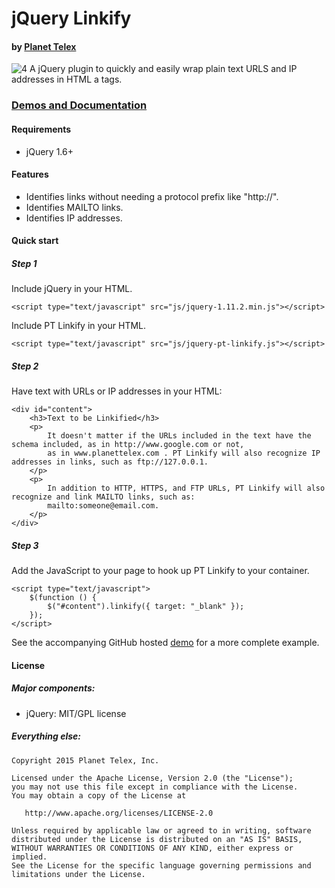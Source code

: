 # jQuery Linkify
#### by [Planet Telex][1]

![4]
A jQuery plugin to quickly and easily wrap plain text URLS and IP addresses in HTML a tags.

### [Demos and Documentation][2]

#### Requirements
* jQuery 1.6+

#### Features

* Identifies links without needing a protocol prefix like "http://".
* Identifies MAILTO links.
* Identifies IP addresses.


#### Quick start


##### Step 1

Include jQuery in your HTML.

	<script type="text/javascript" src="js/jquery-1.11.2.min.js"></script>

Include PT Linkify in your HTML.

	<script type="text/javascript" src="js/jquery-pt-linkify.js"></script>

##### Step 2

Have text with URLs or IP addresses in your HTML:

	<div id="content">
        <h3>Text to be Linkified</h3>
        <p>
            It doesn't matter if the URLs included in the text have the schema included, as in http://www.google.com or not,
            as in www.planettelex.com . PT Linkify will also recognize IP addresses in links, such as ftp://127.0.0.1.
        </p>
        <p>
            In addition to HTTP, HTTPS, and FTP URLs, PT Linkify will also recognize and link MAILTO links, such as:
            mailto:someone@email.com.
        </p>
    </div>

##### Step 3

Add the JavaScript to your page to hook up PT Linkify to your container.

    <script type="text/javascript">
        $(function () {
			$("#content").linkify({ target: "_blank" });
    	});
    </script>

See the accompanying GitHub hosted [demo][3] for a more complete example.

#### License

##### Major components:

* jQuery: MIT/GPL license

##### Everything else:

    Copyright 2015 Planet Telex, Inc.

    Licensed under the Apache License, Version 2.0 (the "License");
    you may not use this file except in compliance with the License.
    You may obtain a copy of the License at

       http://www.apache.org/licenses/LICENSE-2.0

    Unless required by applicable law or agreed to in writing, software
    distributed under the License is distributed on an "AS IS" BASIS,
    WITHOUT WARRANTIES OR CONDITIONS OF ANY KIND, either express or implied.
    See the License for the specific language governing permissions and
    limitations under the License.

[1]: http://www.planettelex.com
[2]: http://www.planettelex.com/products/jquery-linkify
[3]: http://planettelexinc.github.io/jquery-linkify
[4]: http://planettelexinc.github.io/jquery-linkify/images/demo.png
